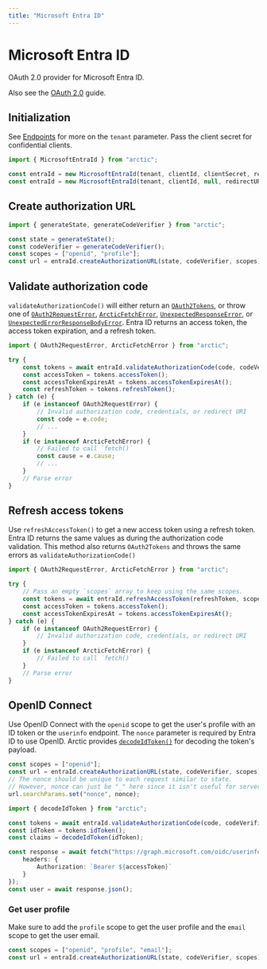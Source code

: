 ```yaml
---
title: "Microsoft Entra ID"
---
```


# Microsoft Entra ID

OAuth 2.0 provider for Microsoft Entra ID.

Also see the [OAuth 2.0](/guides/oauth2) guide.

## Initialization

See [Endpoints](https://learn.microsoft.com/en-us/entra/identity-platform/v2-protocols#endpoints) for more on the `tenant` parameter. Pass the client secret for confidential clients.

```ts
import { MicrosoftEntraId } from "arctic";

const entraId = new MicrosoftEntraId(tenant, clientId, clientSecret, redirectURI);
const entraId = new MicrosoftEntraId(tenant, clientId, null, redirectURI);
```

## Create authorization URL

```ts
import { generateState, generateCodeVerifier } from "arctic";

const state = generateState();
const codeVerifier = generateCodeVerifier();
const scopes = ["openid", "profile"];
const url = entraId.createAuthorizationURL(state, codeVerifier, scopes);
```

## Validate authorization code

`validateAuthorizationCode()` will either return an [`OAuth2Tokens`](/reference/main/OAuth2Tokens), or throw one of [`OAuth2RequestError`](/reference/main/OAuth2RequestError), [`ArcticFetchError`](/reference/main/ArcticFetchError), [`UnexpectedResponseError`](/reference/main/UnexpectedResponseError), or [`UnexpectedErrorResponseBodyError`](/reference/main/UnexpectedErrorResponseBodyError). Entra ID returns an access token, the access token expiration, and a refresh token.

```ts
import { OAuth2RequestError, ArcticFetchError } from "arctic";

try {
	const tokens = await entraId.validateAuthorizationCode(code, codeVerifier);
	const accessToken = tokens.accessToken();
	const accessTokenExpiresAt = tokens.accessTokenExpiresAt();
	const refreshToken = tokens.refreshToken();
} catch (e) {
	if (e instanceof OAuth2RequestError) {
		// Invalid authorization code, credentials, or redirect URI
		const code = e.code;
		// ...
	}
	if (e instanceof ArcticFetchError) {
		// Failed to call `fetch()`
		const cause = e.cause;
		// ...
	}
	// Parse error
}
```

## Refresh access tokens

Use `refreshAccessToken()` to get a new access token using a refresh token. Entra ID returns the same values as during the authorization code validation. This method also returns `OAuth2Tokens` and throws the same errors as `validateAuthorizationCode()`

```ts
import { OAuth2RequestError, ArcticFetchError } from "arctic";

try {
	// Pass an empty `scopes` array to keep using the same scopes.
	const tokens = await entraId.refreshAccessToken(refreshToken, scopes);
	const accessToken = tokens.accessToken();
	const accessTokenExpiresAt = tokens.accessTokenExpiresAt();
} catch (e) {
	if (e instanceof OAuth2RequestError) {
		// Invalid authorization code, credentials, or redirect URI
	}
	if (e instanceof ArcticFetchError) {
		// Failed to call `fetch()`
	}
	// Parse error
}
```

## OpenID Connect

Use OpenID Connect with the `openid` scope to get the user's profile with an ID token or the `userinfo` endpoint. The `nonce` parameter is required by Entra ID to use OpenID. Arctic provides [`decodeIdToken()`](/reference/main/decodeIdToken) for decoding the token's payload.

```ts
const scopes = ["openid"];
const url = entraId.createAuthorizationURL(state, codeVerifier, scopes);
// The nonce should be unique to each request similar to state.
// However, nonce can just be "_" here since it isn't useful for server-based OAuth.
url.searchParams.set("nonce", nonce);
```

```ts
import { decodeIdToken } from "arctic";

const tokens = await entraId.validateAuthorizationCode(code, codeVerifier);
const idToken = tokens.idToken();
const claims = decodeIdToken(idToken);
```

```ts
const response = await fetch("https://graph.microsoft.com/oidc/userinfo", {
	headers: {
		Authorization: `Bearer ${accessToken}`
	}
});
const user = await response.json();
```

### Get user profile

Make sure to add the `profile` scope to get the user profile and the `email` scope to get the user email.

```ts
const scopes = ["openid", "profile", "email"];
const url = entraId.createAuthorizationURL(state, codeVerifier, scopes);
```
